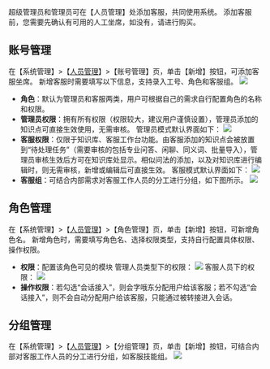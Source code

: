超级管理员和管理员可在【人员管理】处添加客服，共同使用系统。 添加客服前，您需要先确认有可用的人工坐席，如没有，请进行购买。
## 账号管理
在【系统管理】>【[人员管理](https://iask.qq.com/#/system/user)】>【账号管理】页，单击【新增】按钮，可添加客服坐席。
新增客服时需要填写以下信息，支持录入工号、角色和客服组。
![](https://main.qcloudimg.com/raw/43ab1394ff7c4ec92a313b60697e482a.png)
- **角色**：默认为管理员和客服两类，用户可根据自己的需求自行配置角色的名称和权限。
 - **管理员权限**：拥有所有权限（权限较大，建议用户谨慎设置），管理员添加的知识点可直接生效使用，无需审核。
管理员模式默认界面如下：
![](https://main.qcloudimg.com/raw/f5f483721ec2c3d851a825e44180ffb7.png)
 - **客服权限**：仅限于知识库、客服工作台功能。由客服添加的知识点会被放置到“待处理任务”（需要审核的包括专业问答、闲聊、同义词、批量导入），管理员审核生效后方可在知识库处显示。相似问法的添加，以及对知识库进行编辑时，则无需审核，新增或编辑后可直接生效。
客服模式默认界面如下：
![](https://main.qcloudimg.com/raw/1aa2196042c53d4350a504cd277b2c61.png)
- **客服组**：可结合内部需求对客服工作人员的分工进行分组，如下图所示。
![](https://main.qcloudimg.com/raw/886020503ed3c67a6bcc995987b67d54.png)
## 角色管理
在【系统管理】>【[人员管理](https://iask.qq.com/#/system/user)】>【角色管理】页，单击【新增】按钮，可新增角色名。
新增角色时，需要填写角色名、选择权限类型，支持自行配置具体权限、操作权限。
- **权限**：配置该角色可见的模块
管理人员类型下的权限：
![](https://main.qcloudimg.com/raw/43dfc30a09a8a3a46e5aaa6d1dbb4037.png)
客服人员下的权限：
![](https://main.qcloudimg.com/raw/48b4e94da6f14402413496a68ae304ab.png)
- **操作权限**：若勾选“会话接入”，则会字哦东分配用户给该客服；若不勾选“会话接入”，则不会自动分配用户给该客服，只能通过被转接进入会话。


## 分组管理
在【系统管理】>【[人员管理](https://iask.qq.com/#/system/user)】>【分组管理】页，单击【新增】按钮，可结合内部对客服工作人员的分工进行分组，如客服技能组。
![](https://main.qcloudimg.com/raw/3d0734795525393dceb10dd5d662e3b1.png)



